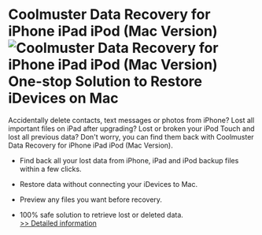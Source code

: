 # Coolmuster Data Recovery for iPhone iPad iPod (Mac Version)<br />![Coolmuster Data Recovery for iPhone iPad iPod (Mac Version)](https://mycommerce.akamaized.net/api/pimages/P300882035/BIG/300882035.PNG)<br />One-stop Solution to Restore iDevices on Mac

Accidentally delete contacts, text messages or photos from iPhone? Lost all important files on iPad after upgrading? Lost or broken your iPod Touch and lost all previous data? Don't worry, you can find them back with Coolmuster Data Recovery for iPhone iPad iPod (Mac Version).

* Find back all your lost data from iPhone, iPad and iPod backup files within a few clicks.

* Restore data without connecting your iDevices to Mac.

* Preview any files you want before recovery.

* 100% safe solution to retrieve lost or deleted data.<br />[>> Detailed information](https://secure.shareit.com/shareit/product.html?productid=300882035&affiliateid=200057808)